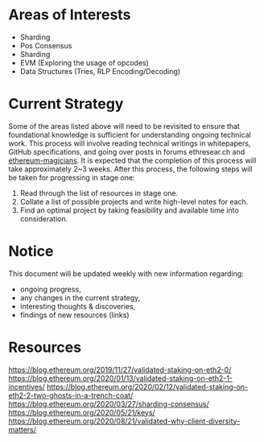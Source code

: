 # **Areas of Interests**
* Sharding
* Pos Consensus
* Sharding
* EVM (Exploring the usage of opcodes)
* Data Structures (Tries, RLP Encoding/Decoding)

# Current Strategy
Some of the areas listed above will need to be revisited to ensure that foundational knowledge is sufficient for understanding ongoing technical work. This process will involve reading technical writings in whitepapers, GitHub specifications, and going over posts in forums ethresear.ch and [ethereum-magicians](https://ethereum-magicians.org/). It is expected that the completion of this process will take approximately 2~3 weeks. After this process, the following steps will be taken for progressing in stage one:
1) Read through the list of resources in stage one.
2) Collate a list of possible projects and write high-level notes for each.
3) Find an optimal project by taking feasibility and available time into consideration.

# Notice
This document will be updated weekly with new information regarding:
- ongoing progress,
- any changes in the current strategy,
- interesting thoughts & discoveries,
- findings of new resources (links) 

# Resources
https://blog.ethereum.org/2019/11/27/validated-staking-on-eth2-0/
https://blog.ethereum.org/2020/01/13/validated-staking-on-eth2-1-incentives/
https://blog.ethereum.org/2020/02/12/validated-staking-on-eth2-2-two-ghosts-in-a-trench-coat/
https://blog.ethereum.org/2020/03/27/sharding-consensus/
https://blog.ethereum.org/2020/05/21/keys/
https://blog.ethereum.org/2020/08/21/validated-why-client-diversity-matters/
